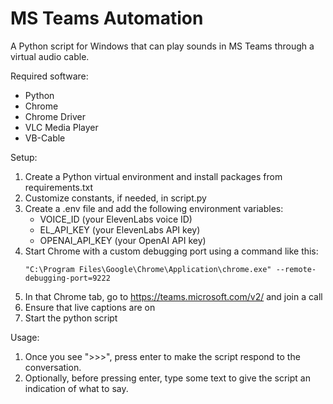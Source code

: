 # MS Teams Automation

A Python script for Windows that can play sounds in MS Teams through a virtual audio cable.

Required software:
- Python
- Chrome
- Chrome Driver
- VLC Media Player
- VB-Cable

Setup:
1. Create a Python virtual environment and install packages from requirements.txt
1. Customize constants, if needed, in script.py
1. Create a .env file and add the following environment variables:
   - VOICE_ID (your ElevenLabs voice ID)
   - EL_API_KEY (your ElevenLabs API key)
   - OPENAI_API_KEY (your OpenAI API key)
1. Start Chrome with a custom debugging port using a command like this:
   ```
   "C:\Program Files\Google\Chrome\Application\chrome.exe" --remote-debugging-port=9222
   ```
1. In that Chrome tab, go to https://teams.microsoft.com/v2/ and join a call
1. Ensure that live captions are on
1. Start the python script

Usage:
1. Once you see ">>>", press enter to make the script respond to the conversation.
1. Optionally, before pressing enter, type some text to give the script an indication of what to say.

